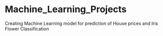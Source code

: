 # Machine_Learning_Projects
Creating Machine Learning model for prediction of House prices and Iris Flower Classification

